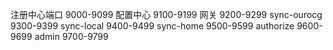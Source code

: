 注册中心端口
9000-9099
配置中心
9100-9199
网关
9200-9299
sync-ourocg
9300-9399
sync-local
9400-9499
sync-home
9500-9599
authorize
9600-9699
admin
9700-9799